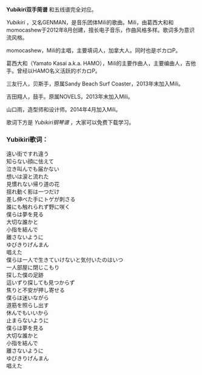 

**Yubikiri双手简谱** 和五线谱完全对应。

_Yubikiri_
，又名GENMAN，是音乐团体Mili的歌曲。Mili，由葛西大和和momocashew于2012年8月创建，擅长电子音乐，作曲风格多样。歌词多为意识流风格。

momocashew，Mili的主唱，主要填词人，加拿大人。同时也是ボカロP。

葛西大和（Yamato Kasai a.k.a. HAMO），Mili的主要作曲人，主要编曲人，吉他手。曾经以HAMO名义活跃的ボカロP。

三友行人，贝斯手，原属Sandy Beach Surf Coaster，2013年末加入Mili。

吉田翔人，鼓手。原属NOVELS，2013年末加入Mili。

山口雨，造型师和设计师。2014年4月加入Mili。

歌词下方是 _Yubikiri钢琴谱_ ，大家可以免费下载学习。

### Yubikiri歌词：

遠い街ですれ違う  
知らない顔に怯えて  
泣き叫んでも届かない  
想いは涙と流れた  
見慣れない帰り道の花  
揺れ動く影は一つだけ  
差し伸べた手にトゲが刺さる  
誰にも触れられず野に咲く  
僕らは夢を見る  
大切な誰かと  
小指を結んで  
離さないように  
ゆびきりげんまん  
唱えた  
僕らは一人で生きていけないと気付いたのはいつ  
一人部屋に閉じこもり  
探した僕の足跡  
這いずり探しても見つからず  
焦りと不安が押し寄せる  
僕らは迷いながら  
道筋を照らし出す  
休んでもいいから  
止まらないように  
僕らは夢を見る  
大切な誰かと  
小指を結んで  
離さないように  
ゆびきりげんまん  
唱えた

